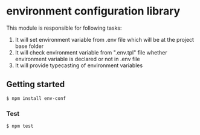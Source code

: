 # environment configuration library
This module is responsible for following tasks:
 1. It will set environment variable from .env file which will be at the project base folder 
 2. It will check environment variable  from ".env.tpl" file whether environment variable is declared or not in .env file 
 3. It will provide typecasting of environment variables
  
## Getting started
```
$ npm install env-conf
```
### Test

```
$ npm test
```